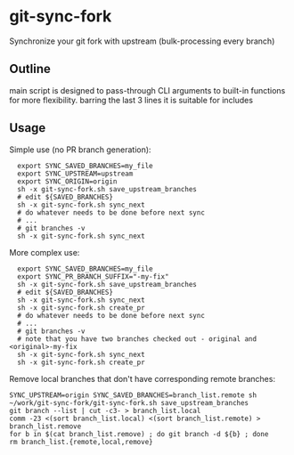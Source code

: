 # git-sync-fork
Synchronize your git fork with upstream (bulk-processing every branch)

## Outline

main script is designed to pass-through CLI arguments to built-in functions for more flexibility.
barring the last 3 lines it is suitable for includes

## Usage

Simple use (no PR branch generation):

```shell
  export SYNC_SAVED_BRANCHES=my_file
  export SYNC_UPSTREAM=upstream
  export SYNC_ORIGIN=origin
  sh -x git-sync-fork.sh save_upstream_branches
  # edit ${SAVED_BRANCHES}
  sh -x git-sync-fork.sh sync_next
  # do whatever needs to be done before next sync
  # ...
  # git branches -v
  sh -x git-sync-fork.sh sync_next
```

More complex use:

```shell
  export SYNC_SAVED_BRANCHES=my_file
  export SYNC_PR_BRANCH_SUFFIX="-my-fix"
  sh -x git-sync-fork.sh save_upstream_branches
  # edit ${SAVED_BRANCHES}
  sh -x git-sync-fork.sh sync_next
  sh -x git-sync-fork.sh create_pr
  # do whatever needs to be done before next sync
  # ...
  # git branches -v
  # note that you have two branches checked out - original and <original>-my-fix
  sh -x git-sync-fork.sh sync_next
  sh -x git-sync-fork.sh create_pr
```

Remove local branches that don't have corresponding remote branches:

```shell
SYNC_UPSTREAM=origin SYNC_SAVED_BRANCHES=branch_list.remote sh ~/work/git-sync-fork/git-sync-fork.sh save_upstream_branches
git branch --list | cut -c3- > branch_list.local
comm -23 <(sort branch_list.local) <(sort branch_list.remote) > branch_list.remove
for b in $(cat branch_list.remove) ; do git branch -d ${b} ; done
rm branch_list.{remote,local,remove}
```
